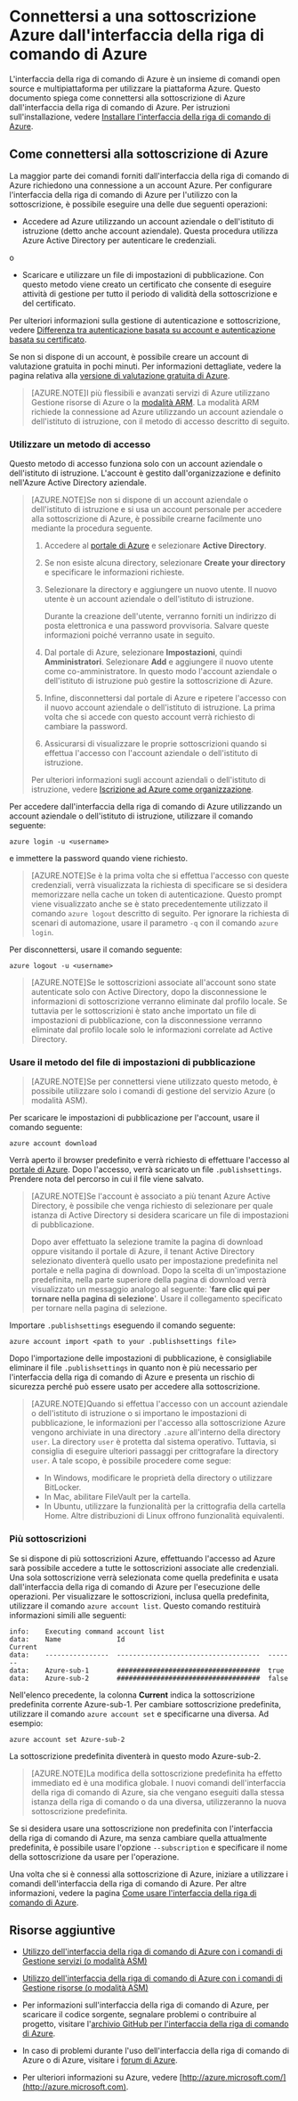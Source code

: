 <properties
	pageTitle="Accedere dall'interfaccia della riga di comando di Azure | Microsoft Azure"
	description="Connettersi a una sottoscrizione Azure dall'interfaccia della riga di comando di Azure"
	editor="tysonn"
	manager="timlt"
	documentationCenter=""
	authors="dlepow"
	services=""/>

<tags
	ms.service="multiple"
	ms.workload="multiple"
	ms.tgt_pltfrm="command-line-interface"
	ms.devlang="na"
	ms.topic="article"
	ms.date="06/09/2015"
	ms.author="danlep"/>

# Connettersi a una sottoscrizione Azure dall'interfaccia della riga di comando di Azure

L'interfaccia della riga di comando di Azure è un insieme di comandi open source e multipiattaforma per utilizzare la piattaforma Azure. Questo documento spiega come connettersi alla sottoscrizione di Azure dall'interfaccia della riga di comando di Azure. Per istruzioni sull'installazione, vedere [Installare l'interfaccia della riga di comando di Azure](xplat-cli-install.md).

<a id="configure"></a>
## Come connettersi alla sottoscrizione di Azure

La maggior parte dei comandi forniti dall'interfaccia della riga di comando di Azure richiedono una connessione a un account Azure. Per configurare l'interfaccia della riga di comando di Azure per l'utilizzo con la sottoscrizione, è possibile eseguire una delle due seguenti operazioni:

* Accedere ad Azure utilizzando un account aziendale o dell'istituto di istruzione (detto anche account aziendale). Questa procedura utilizza Azure Active Directory per autenticare le credenziali.

o

* Scaricare e utilizzare un file di impostazioni di pubblicazione. Con questo metodo viene creato un certificato che consente di eseguire attività di gestione per tutto il periodo di validità della sottoscrizione e del certificato.

Per ulteriori informazioni sulla gestione di autenticazione e sottoscrizione, vedere [Differenza tra autenticazione basata su account e autenticazione basata su certificato][authandsub].

Se non si dispone di un account, è possibile creare un account di valutazione gratuita in pochi minuti. Per informazioni dettagliate, vedere la pagina relativa alla [versione di valutazione gratuita di Azure][free-trial].

> [AZURE.NOTE]I più flessibili e avanzati servizi di Azure utilizzano Gestione risorse di Azure o la [modalità ARM](xplat-cli-azure-resource-manager.md). La modalità ARM richiede la connessione ad Azure utilizzando un account aziendale o dell'istituto di istruzione, con il metodo di accesso descritto di seguito.

### Utilizzare un metodo di accesso

Questo metodo di accesso funziona solo con un account aziendale o dell'istituto di istruzione. L'account è gestito dall'organizzazione e definito nell'Azure Active Directory aziendale.

> [AZURE.NOTE]Se non si dispone di un account aziendale o dell'istituto di istruzione e si usa un account personale per accedere alla sottoscrizione di Azure, è possibile crearne facilmente uno mediante la procedura seguente.
>
> 1. Accedere al [portale di Azure][portal] e selezionare **Active Directory**.
>
> 2. Se non esiste alcuna directory, selezionare **Create your directory** e specificare le informazioni richieste.
>
> 3. Selezionare la directory e aggiungere un nuovo utente. Il nuovo utente è un account aziendale o dell'istituto di istruzione.
>
>     Durante la creazione dell'utente, verranno forniti un indirizzo di posta elettronica e una password provvisoria. Salvare queste informazioni poiché verranno usate in seguito.
>
> 4. Dal portale di Azure, selezionare **Impostazioni**, quindi **Amministratori**. Selezionare **Add** e aggiungere il nuovo utente come co-amministratore. In questo modo l'account aziendale o dell'istituto di istruzione può gestire la sottoscrizione di Azure.
>
> 5. Infine, disconnettersi dal portale di Azure e ripetere l'accesso con il nuovo account aziendale o dell'istituto di istruzione. La prima volta che si accede con questo account verrà richiesto di cambiare la password.
>
> 6. Assicurarsi di visualizzare le proprie sottoscrizioni quando si effettua l'accesso con l'account aziendale o dell'istituto di istruzione.
>
>Per ulteriori informazioni sugli account aziendali o dell'istituto di istruzione, vedere [Iscrizione ad Azure come organizzazione][signuporg].

Per accedere dall'interfaccia della riga di comando di Azure utilizzando un account aziendale o dell'istituto di istruzione, utilizzare il comando seguente:

	azure login -u <username>

e immettere la password quando viene richiesto.

> [AZURE.NOTE]Se è la prima volta che si effettua l'accesso con queste credenziali, verrà visualizzata la richiesta di specificare se si desidera memorizzare nella cache un token di autenticazione. Questo prompt viene visualizzato anche se è stato precedentemente utilizzato il comando `azure logout` descritto di seguito. Per ignorare la richiesta di scenari di automazione, usare il parametro `-q` con il comando `azure login`.

Per disconnettersi, usare il comando seguente:

	azure logout -u <username>

> [AZURE.NOTE]Se le sottoscrizioni associate all'account sono state autenticate solo con Active Directory, dopo la disconnessione le informazioni di sottoscrizione verranno eliminate dal profilo locale. Se tuttavia per le sottoscrizioni è stato anche importato un file di impostazioni di pubblicazione, con la disconnessione verranno eliminate dal profilo locale solo le informazioni correlate ad Active Directory.

### Usare il metodo del file di impostazioni di pubblicazione

> [AZURE.NOTE]Se per connettersi viene utilizzato questo metodo, è possibile utilizzare solo i comandi di gestione del servizio Azure (o modalità ASM).

Per scaricare le impostazioni di pubblicazione per l'account, usare il comando seguente:

	azure account download

Verrà aperto il browser predefinito e verrà richiesto di effettuare l'accesso al [portale di Azure][portal]. Dopo l'accesso, verrà scaricato un file `.publishsettings`. Prendere nota del percorso in cui il file viene salvato.

> [AZURE.NOTE]Se l'account è associato a più tenant Azure Active Directory, è possibile che venga richiesto di selezionare per quale istanza di Active Directory si desidera scaricare un file di impostazioni di pubblicazione.
>
> Dopo aver effettuato la selezione tramite la pagina di download oppure visitando il portale di Azure, il tenant Active Directory selezionato diventerà quello usato per impostazione predefinita nel portale e nella pagina di download. Dopo la scelta di un'impostazione predefinita, nella parte superiore della pagina di download verrà visualizzato un messaggio analogo al seguente: '__fare clic qui per tornare nella pagina di selezione__'. Usare il collegamento specificato per tornare nella pagina di selezione.

Importare `.publishsettings` eseguendo il comando seguente:

	azure account import <path to your .publishsettings file>

Dopo l'importazione delle impostazioni di pubblicazione, è consigliabile eliminare il file `.publishsettings` in quanto non è più necessario per l'interfaccia della riga di comando di Azure e presenta un rischio di sicurezza perché può essere usato per accedere alla sottoscrizione.

> [AZURE.NOTE]Quando si effettua l'accesso con un account aziendale o dell'istituto di istruzione o si importano le impostazioni di pubblicazione, le informazioni per l'accesso alla sottoscrizione Azure vengono archiviate in una directory `.azure` all'interno della directory `user`. La directory `user` è protetta dal sistema operativo. Tuttavia, si consiglia di eseguire ulteriori passaggi per crittografare la directory `user`. A tale scopo, è possibile procedere come segue:
>
> * In Windows, modificare le proprietà della directory o utilizzare BitLocker.
> * In Mac, abilitare FileVault per la cartella.
> * In Ubuntu, utilizzare la funzionalità per la crittografia della cartella Home. Altre distribuzioni di Linux offrono funzionalità equivalenti.

### Più sottoscrizioni

Se si dispone di più sottoscrizioni Azure, effettuando l'accesso ad Azure sarà possibile accedere a tutte le sottoscrizioni associate alle credenziali. Una sola sottoscrizione verrà selezionata come quella predefinita e usata dall'interfaccia della riga di comando di Azure per l'esecuzione delle operazioni. Per visualizzare le sottoscrizioni, inclusa quella predefinita, utilizzare il comando `azure account list`. Questo comando restituirà informazioni simili alle seguenti:

	info:    Executing command account list
	data:    Name              Id                                    Current
	data:    ----------------  ------------------------------------  -------
	data:    Azure-sub-1       ####################################  true
	data:    Azure-sub-2       ####################################  false

Nell'elenco precedente, la colonna **Current** indica la sottoscrizione predefinita corrente Azure-sub-1. Per cambiare sottoscrizione predefinita, utilizzare il comando `azure account set` e specificarne una diversa. Ad esempio:

	azure account set Azure-sub-2

La sottoscrizione predefinita diventerà in questo modo Azure-sub-2.

> [AZURE.NOTE]La modifica della sottoscrizione predefinita ha effetto immediato ed è una modifica globale. I nuovi comandi dell'interfaccia della riga di comando di Azure, sia che vengano eseguiti dalla stessa istanza della riga di comando o da una diversa, utilizzeranno la nuova sottoscrizione predefinita.

Se si desidera usare una sottoscrizione non predefinita con l'interfaccia della riga di comando di Azure, ma senza cambiare quella attualmente predefinita, è possibile usare l'opzione `--subscription` e specificare il nome della sottoscrizione da usare per l'operazione.

Una volta che si è connessi alla sottoscrizione di Azure, iniziare a utilizzare i comandi dell'interfaccia della riga di comando di Azure. Per altre informazioni, vedere la pagina [Come usare l'interfaccia della riga di comando di Azure](xplat-cli.md).

<a id="additional-resources"></a>
## Risorse aggiuntive

* [Utilizzo dell'interfaccia della riga di comando di Azure con i comandi di Gestione servizi (o modalità ASM)][cliasm]

* [Utilizzo dell'interfaccia della riga di comando di Azure con i comandi di Gestione risorse (o modalità ASM)][cliarm]

* Per informazioni sull'interfaccia della riga di comando di Azure, per scaricare il codice sorgente, segnalare problemi o contribuire al progetto, visitare l'[archivio GitHub per l'interfaccia della riga di comando di Azure](https://github.com/azure/azure-xplat-cli).

* In caso di problemi durante l'uso dell'interfaccia della riga di comando di Azure o di Azure, visitare i [forum di Azure](http://social.msdn.microsoft.com/Forums/windowsazure/home).

* Per ulteriori informazioni su Azure, vedere [http://azure.microsoft.com/](http://azure.microsoft.com).





[authandsub]: http://msdn.microsoft.com/library/windowsazure/hh531793.aspx#BKMK_AccountVCert
[free-trial]: http://azure.microsoft.com/pricing/free-trial/
[portal]: https://manage.windowsazure.com
[signuporg]: http://azure.microsoft.com/documentation/articles/sign-up-organization/
[cliasm]: virtual-machines/virtual-machines-command-line-tools.md
[cliarm]: virtual-machines/xplat-cli-azure-resource-manager.md

<!---HONumber=July15_HO3-->